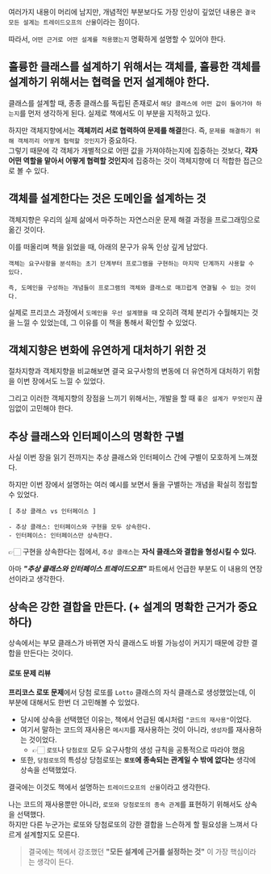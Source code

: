 여러가지 내용이 머리에 남지만, 개념적인 부분보다도 가장 인상이 깊었던 내용은 `결국 모든 설계는 트레이드오프의 산물`이라는 점이다.

따라서, `어떤 근거로 어떤 설계를 적용했는지` 명확하게 설명할 수 있어야 한다.

## 훌륭한 클래스를 설계하기 위해서는 객체를, 훌륭한 객체를 설계하기 위해서는 협력을 먼저 설계해야 한다.

클래스를 설계할 때, 종종 클래스를 독립된 존재로서 `해당 클래스에 어떤 값이 들어가야 하는지`를 먼저 생각하게 된다. 실제로 책에서도 이 부분을 지적하고 있다.

하지만 객체지향에서는 **객체끼리 서로 협력하여 문제를 해결**한다. 즉, `문제를 해결하기 위해 객체끼리 어떻게 협력할 것인지`가 중요하다.  
그렇기 때문에 각 객체가 개별적으로 어떤 값을 가져야하는지에 집중하는 것보다, **각자 어떤 역할을 맡아서 어떻게 협력할 것인지**에 집중하는 것이 객체지향에 더 적합한 접근으로 볼 수 있다.

## 객체를 설계한다는 것은 도메인을 설계하는 것

객체지향은 우리의 실제 삶에서 마주하는 자연스러운 문제 해결 과정을 프로그래밍으로 옮긴 것이다.

이를 떠올리며 책을 읽었을 때, 아래의 문구가 유독 인상 깊게 남았다.

```
객체는 요구사항을 분석하는 초기 단계부터 프로그램을 구현하는 마지막 단계까지 사용할 수 있다.

즉, 도메인을 구성하는 개념들이 프로그램의 객체와 클래스로 매끄럽게 연결될 수 있는 것이다.
```

실제로 프리코스 과정에서 `도메인을 우선 설계했을 때` 오히려 객체 분리가 수월해지는 것을 느낄 수 있었는데, 그 이유를 이 책을 통해서 확인할 수 있었다.

## 객체지향은 변화에 유연하게 대처하기 위한 것

절차지향과 객체지향을 비교해보면 결국 요구사항의 변동에 더 유연하게 대처하기 위함을 이번 장에서도 느낄 수 있었다.

그리고 이러한 객체지향의 장점을 느끼기 위해서는, 개발을 할 때 `좋은 설계가 무엇인지` 끊임없이 고민해야 한다.

## 추상 클래스와 인터페이스의 명확한 구별

사실 이번 장을 읽기 전까지는 추상 클래스와 인터페이스 간에 구별이 모호하게 느껴졌다.

하지만 이번 장에서 설명하는 여러 예시를 보면서 둘을 구별하는 개념을 확실히 정립할 수 있었다.

```
[ 추상 클래스 vs 인터페이스 ]

- 추상 클래스: 인터페이스와 구현을 모두 상속한다.
- 인터페이스: 인터페이스만 상속한다.
```

👉🏻 구현을 상속한다는 점에서, `추상 클래스`는 **자식 클래스와 결합을 형성시킬 수 있다.**

아마 **_"추상 클래스와 인터페이스 트레이드오프"_** 파트에서 언급한 부분도 이 내용의 연장선이라고 생각한다.

## 상속은 강한 결합을 만든다. (+ 설계의 명확한 근거가 중요하다)

상속에서는 부모 클래스가 바뀌면 자식 클래스도 바뀔 가능성이 커지기 때문에 강한 결합을 만든다는 것이다.

#### 로또 문제 리뷰

**프리코스 로또 문제**에서 당첨 로또를 `Lotto` 클래스의 자식 클래스로 생성했었는데, 이 부분에 대해서도 한번 더 고민해볼 수 있었다.

- 당시에 상속을 선택했던 이유는, 책에서 언급된 예시처럼 `"코드의 재사용"`이었다.
- 여기서 말하는 코드의 재사용은 `메시지`를 재사용하는 것이 아니라, `생성자`를 재사용하는 것이었다.
  - 👉🏻 `로또`나 `당첨로또` 모두 요구사항의 생성 규칙을 공통적으로 따라야 했음
- 또한, `당첨로또`의 특성상 당첨로또는 **`로또`에 종속되는 관계일 수 밖에 없다는** 생각에 상속을 선택했었다.

결국에는 이것도 책에서 설명하는 `트레이드오프의 산물`이라고 생각한다.

나는 코드의 재사용뿐만 아니라, `로또와 당첨로또의 종속 관계`를 표현하기 위해서도 상속을 선택했다.  
하지만 다른 누군가는 로또와 당첨로또의 강한 결합을 느슨하게 할 필요성을 느껴서 다르게 설계할지도 모른다.

> 결국에는 책에서 강조했던 **"모든 설계에 근거를 설정하는 것"** 이 가장 핵심이라는 생각이 든다.
